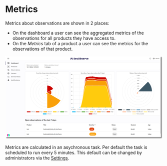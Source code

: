 # Metrics

Metrics about observations are shown in 2 places:

* On the dashboard a user can see the aggregated metrics of the observations for all products they have access to.
* On the *Metrics* tab of a product a user can see the metrics for the observations of that product.

![Metrics](../assets/images/screenshot_dashboard.png)

Metrics are calculated in an asychronous task. Per default the task is scheduled to run every 5 minutes. This default can be changed by administrators via the [Settings](../getting_started/configuration.md#admininistration-in-secobserve).
